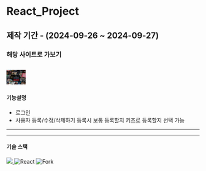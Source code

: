 # React_Project
제작 기간 - (2024-09-26 ~ 2024-09-27)
----
### 해당 사이트로 가보기
<a href="https://singular-sunflower-4e1351.netlify.app/" title="사이트로 이동" rel="nofollow"><img src="https://github.com/jihwan970111/react/blob/main/Netflix%20Clone%20Coding.png" alt="cover" style="max-width: 10%;"></a>
---
#### 기능설명
- 로그인
- 사용자 등록/수정/삭제하기
  등록시 보통 등록할지 키즈로 등록할지 선택 가능
---
---

#### 기술 스택
<p align="left">
  <a href="https://skillicons.dev">
    <img src="https://skillicons.dev/icons?i=git,github,eclipse,java" />
  </a>
    <img src="https://skillicons.dev/icons?i=react" height="53" title="React">
    <img src="https://git-fork.com/images/logo.png" height="53" title="Fork">
</p>
